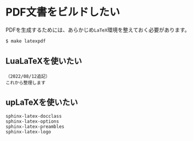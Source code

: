 # PDF文書をビルドしたい

PDFを生成するためには、あらかじめ``LaTeX``環境を整えておく必要があります。

```bash
$ make latexpdf
```

## LuaLaTeXを使いたい

```{note}
（2022/08/12追記）
これから整理します
```

## upLaTeXを使いたい


```{toctree}
sphinx-latex-docclass
sphinx-latex-options
sphinx-latex-preambles
sphinx-latex-logo
```
